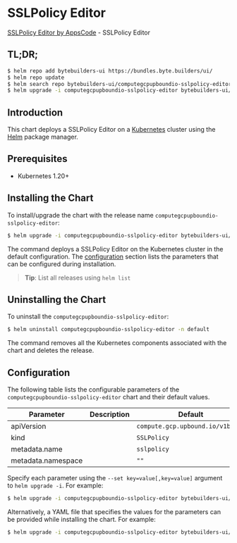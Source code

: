 # SSLPolicy Editor

[SSLPolicy Editor by AppsCode](https://byte.builders) - SSLPolicy Editor

## TL;DR;

```bash
$ helm repo add bytebuilders-ui https://bundles.byte.builders/ui/
$ helm repo update
$ helm search repo bytebuilders-ui/computegcpupboundio-sslpolicy-editor --version=v0.4.18
$ helm upgrade -i computegcpupboundio-sslpolicy-editor bytebuilders-ui/computegcpupboundio-sslpolicy-editor -n default --create-namespace --version=v0.4.18
```

## Introduction

This chart deploys a SSLPolicy Editor on a [Kubernetes](http://kubernetes.io) cluster using the [Helm](https://helm.sh) package manager.

## Prerequisites

- Kubernetes 1.20+

## Installing the Chart

To install/upgrade the chart with the release name `computegcpupboundio-sslpolicy-editor`:

```bash
$ helm upgrade -i computegcpupboundio-sslpolicy-editor bytebuilders-ui/computegcpupboundio-sslpolicy-editor -n default --create-namespace --version=v0.4.18
```

The command deploys a SSLPolicy Editor on the Kubernetes cluster in the default configuration. The [configuration](#configuration) section lists the parameters that can be configured during installation.

> **Tip**: List all releases using `helm list`

## Uninstalling the Chart

To uninstall the `computegcpupboundio-sslpolicy-editor`:

```bash
$ helm uninstall computegcpupboundio-sslpolicy-editor -n default
```

The command removes all the Kubernetes components associated with the chart and deletes the release.

## Configuration

The following table lists the configurable parameters of the `computegcpupboundio-sslpolicy-editor` chart and their default values.

|     Parameter      | Description |                   Default                   |
|--------------------|-------------|---------------------------------------------|
| apiVersion         |             | <code>compute.gcp.upbound.io/v1beta1</code> |
| kind               |             | <code>SSLPolicy</code>                      |
| metadata.name      |             | <code>sslpolicy</code>                      |
| metadata.namespace |             | <code>""</code>                             |


Specify each parameter using the `--set key=value[,key=value]` argument to `helm upgrade -i`. For example:

```bash
$ helm upgrade -i computegcpupboundio-sslpolicy-editor bytebuilders-ui/computegcpupboundio-sslpolicy-editor -n default --create-namespace --version=v0.4.18 --set apiVersion=compute.gcp.upbound.io/v1beta1
```

Alternatively, a YAML file that specifies the values for the parameters can be provided while
installing the chart. For example:

```bash
$ helm upgrade -i computegcpupboundio-sslpolicy-editor bytebuilders-ui/computegcpupboundio-sslpolicy-editor -n default --create-namespace --version=v0.4.18 --values values.yaml
```
